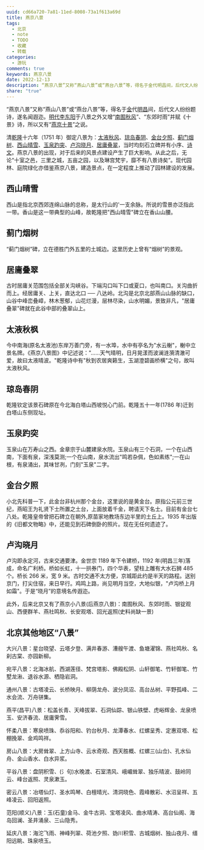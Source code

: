```yaml
---
uuid: cd66a720-7a81-11ed-8008-73a1f613a69d
title: 燕京八景
tags:
  - 北京
  - note
  - TODO
  - 收藏
  - 转载
categories:
  - 游玩
comments: true
keywords: 燕京八景
date: 2022-12-13
description: “燕京八景”又称“燕山八景”或“燕台八景”等，得名于金代明昌间，后代文人纷纷题诗，遂名闻遐迩。
share: "true"
---
```


<!--more-->
<!-- 1. 发布前：删除草稿的 uuid -->
<!-- 2. 发布后：补充tag，category -->

“燕京八景”又称“燕山八景”或“燕台八景”等，得名于[金](https://baike.baidu.com/item/金/2641630?fromModule=lemma_inlink)代[明昌](https://baike.baidu.com/item/明昌?fromModule=lemma_inlink)间，后代文人纷纷题诗，遂名闻遐迩。[明代](https://baike.baidu.com/item/明代/1315386?fromModule=lemma_inlink)[李东阳](https://baike.baidu.com/item/李东阳/18287?fromModule=lemma_inlink)于八景之外又增“[南囿秋风](https://baike.baidu.com/item/南囿秋风/3069695?fromModule=lemma_inlink)”、“东郊时雨”并赋《十景》诗，所以又有“[燕京十景](https://baike.baidu.com/item/燕京十景/4661249?fromModule=lemma_inlink)”之说。

清[乾隆](https://baike.baidu.com/item/乾隆?fromModule=lemma_inlink)十六年（1751 年）御定八景为：[太液秋风](https://baike.baidu.com/item/太液秋风/774873?fromModule=lemma_inlink)、[琼岛春阴](https://baike.baidu.com/item/琼岛春阴/774891?fromModule=lemma_inlink)、[金台夕照](https://baike.baidu.com/item/金台夕照/774929?fromModule=lemma_inlink)、[蓟门烟树](https://baike.baidu.com/item/蓟门烟树/774989?fromModule=lemma_inlink)、[西山晴雪](https://baike.baidu.com/item/西山晴雪/775007?fromModule=lemma_inlink)、[玉泉趵突](https://baike.baidu.com/item/玉泉趵突/775025?fromModule=lemma_inlink)、[卢沟晓月](https://baike.baidu.com/item/卢沟晓月/775046?fromModule=lemma_inlink)、[居庸叠翠](https://baike.baidu.com/item/居庸叠翠/775063?fromModule=lemma_inlink)，当时均刻石立碑并有小序、[诗文](https://baike.baidu.com/item/诗文/2586873?fromModule=lemma_inlink)。燕京八景的出现，对于后来的风景点建设产生了巨大影响。从此之后，无论“十室之邑，三里之城，五亩之园，以及琳宫梵宇，靡不有八景诗矣”。现代园林、庭院绿化亦借鉴燕京八景，建造景点，在一定程度上推动了园林建设的发展。

## 西山晴雪

西山是指北京西郊连绵山脉的总称，是太行山的'一支余脉。所说的雪景亦泛指此一带。香山是这一带典型的山峰，故乾隆把"西山晴雪"碑立在香山山腰。

## 蓟门烟树

“蓟门烟树”碑，立在德胜门外五里的土城边。这里历史上曾有“烟树”的景观。

## 居庸叠翠

古时居庸关范围包括全部关沟峡谷。下端沟口叫下口或夏口，也叫南口。关沟曲折而上。经居庸关、上关，直达北口 ── 八达岭。北沟是北京北部燕山山脉的缺口，山谷中峰峦叠嶂，林木葱郁，山花烂漫，层林尽染，山水明媚，景致非凡，"居庸叠翠"碑就在此谷中部的叠翠山上。

## 太液秋枫

今中南海(原名太液池)东岸万善门旁，有一水埠，水中有亭名为"水云榭"，榭中立景名牌。《燕京八景图》中记述说："……天气晴明，日月晃漾而波澜涟漪清澈可爱，故曰太液晴波。"乾隆诗中有"秋到农居爽籁生，玉湖澄碧画桥横"之句，故叫太液秋风。

## 琼岛春阴

乾隆钦定该景石碑原在今北海白塔山西坡悦心门前。乾隆五十一年(1786 年)迁到白塔山东侧现址。

## **玉泉趵突**

玉泉山在万寿山之西。金章宗于山麓建泉水院。玉泉山有三个石洞，一个在山西南，下面有泉，深浅莫测;一个在山南，泉水流出"鸣若杂佩，色如素练";一在山根，有泉涌出，其味甘冽，门刻"玉泉"二字。

## 金台夕照

小北先科普一下，此金台非杭州那个金台，这里说的是黄金台。原指公元前三世纪，燕昭王为礼贤下士所置之土台，上面放着千金，聘请天下名士。目前有金台七八处。乾隆皇帝曾把石碑立在朝外,原苗家地教场东边半里的土丘上。1935 年出版的《旧都文物略》中，还能见到石碑倒卧的照片。现在无任何遗迹了。

## 卢沟晓月

卢沟即永定河，古来交通要津。金世宗 1189 年下令建桥，1192 年(明昌三年)落成，命名广利桥。桥如长虹，十一拱券门，四个华表，望柱上雕有大水石狮 485 个。桥长 266 米，宽 9 米。古时交通不太方便，京城距此约是半天的路程。送别京门，打尖住宿，来日早行。鸡鸣上路，尚见明月当空，大地似银，"卢沟桥上月如霜"。于是“晓月”的意境名传遐迩。

此外，后来北京又有了燕京小八景(后燕京八景)：南囿秋风、东郊时雨、银锭观山、西便群羊、燕社鸣秋、长安观塔、回光返照(史料尚缺一景)

## 北京其他地区“八景”

大兴八景：星台晓望、云塔夕登、满井春游、漕艘午渡、鱼塘濯锦、燕社鸣秋、名刹古棠、亦园新柳。

宛平八景：北海冰航、西湖莲径、梵宫塔影、佛殿松阴、山轩御笔、竹轩御笔、竹墅龙湫、退谷水源、栖隐岩洞。

通州八景：古塔凌云、长桥映月、柳荫龙舟、波分凤沼、高台丛树、平野孤峰、二水会流、万舟骈集。

燕平(昌平)八景：松盖长青、天峰拔翠、石洞仙踪、银山铁壁、虎峪辉金、龙泉喷玉、安济春流、居庸霁雪。

怀柔八景：寒泉喷珠、忝谷阳和、钓台秋月、龙潭春水、红螺呈秀、定惠双塔、松棚挽翠、金鸡鸣祥。

房山八景：大房耸翠、上方山寺、云水奇观、西天胜概、红螺三(山佥)、孔水仙舟、金山香水、白水异浆。

平谷八景：盘阴积雪、(氵句)水晚渡、石室清风、峨嵋耸翠、独乐晴波、鼓岭同云、峰台返照、灵泉漱玉。

密云八景：冶塔仙灯、圣水鸣琴、白檀晴光、清洞晓色、霞峰散彩、水沼呈祥、五峰凌云、回阳返照。

范阳(顺义)八景：玉(石童)金马、金牛古洞、宝塔凌风、曲水晴涛、高台仙阁、海岛回澜、圣井涌泉、三山隐秀。

延庆八景：海沱飞雨、神峰列翠、荷池夕照、妫川积雪、古城烟树、独山夜月、缙阳远眺、珠泉喷玉。
